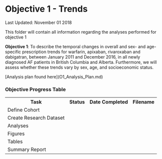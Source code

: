 Objective 1 - Trends
================
Last Updated: November 01 2018

<p>
This folder will contain all information regarding the analyses performed for objective 1
</p>
<p>
<b>Objective 1</b>: To describe the temporal changes in overall and sex- and age-specific prescription trends for warfarin, apixaban, rivaroxaban and dabigatran, between January 2011 and December 2016, in all newly diagnosed AF patients in British Columbia and Alberta. Furthermore, we will assess whether these trends vary by sex, age, and socioeconomic status.
</p>
[Analysis plan found here](O1_Analysis_Plan.md)

<h3>
Objective Progress Table
</h3>
<table style="width:100%">
<tr>
    <th>Task</th>
    <th>Status</th>
    <th>Date Completed</th>
    <th>Filename</th>

</tr>
<tr>
    <td>Define Cohort</td>
    <td></td>
    <td></td>
    <td></td>

</tr>
<tr>
    <td>Create Research Dataset</td>
    <td></td>
    <td></td>
    <td></td>

</tr>
    <tr>
    <td>Analyses</td>
    <td></td>
    <td></td>
    <td></td>

</tr>
    <tr>
    <td>Figures</td>
    <td></td>
    <td></td>
    <td></td>

</tr>
    <tr>
    <td>Tables</td>
    <td></td>
    <td></td>
    <td></td>

</tr>
<tr>
    <td>Summary Report</td>
    <td></td>
    <td></td>
    <td></td>

</tr>
</table>
